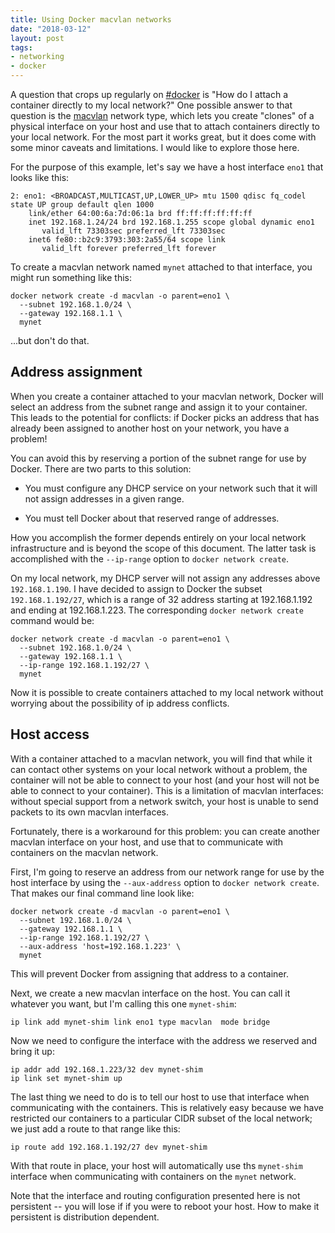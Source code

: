 ```yaml
---
title: Using Docker macvlan networks
date: "2018-03-12"
layout: post
tags:
- networking
- docker
---
```


A question that crops up regularly on [#docker][] is "How do I attach
a container directly to my local network?" One possible answer to that
question is the [macvlan][] network type, which lets you create
"clones" of a physical interface on your host and use that to attach
containers directly to your local network. For the most part it works
great, but it does come with some minor caveats and limitations. I
would like to explore those here.

[#docker]: https://docs.docker.com/opensource/ways/#docker-users
[macvlan]: https://docs.docker.com/network/macvlan/

For the purpose of this example, let's say we have a host interface
`eno1` that looks like this:

    2: eno1: <BROADCAST,MULTICAST,UP,LOWER_UP> mtu 1500 qdisc fq_codel state UP group default qlen 1000
        link/ether 64:00:6a:7d:06:1a brd ff:ff:ff:ff:ff:ff
        inet 192.168.1.24/24 brd 192.168.1.255 scope global dynamic eno1
           valid_lft 73303sec preferred_lft 73303sec
        inet6 fe80::b2c9:3793:303:2a55/64 scope link 
           valid_lft forever preferred_lft forever

To create a macvlan network named `mynet` attached to that interface,
you might run something like this:

    docker network create -d macvlan -o parent=eno1 \
      --subnet 192.168.1.0/24 \
      --gateway 192.168.1.1 \
      mynet

...but don't do that.

## Address assignment

When you create a container attached to your macvlan network, Docker
will select an address from the subnet range and assign it to your
container.  This leads to the potential for conflicts: if Docker picks
an address that has already been assigned to another host on your
network, you have a problem!

You can avoid this by reserving a portion of the subnet range for use
by Docker.  There are two parts to this solution:

- You must configure any DHCP service on your network such that it
  will not assign addresses in a given range.

- You must tell Docker about that reserved range of addresses.

How you accomplish the former depends entirely on your local network
infrastructure and is beyond the scope of this document.  The latter
task is accomplished with the `--ip-range` option to `docker network
create`.

On my local network, my DHCP server will not assign any addresses
above `192.168.1.190`.  I have decided to assign to Docker the subset
`192.168.1.192/27`, which is a range of 32 address starting at
192.168.1.192 and ending at 192.168.1.223.  The corresponding `docker
network create` command would be:

    docker network create -d macvlan -o parent=eno1 \
      --subnet 192.168.1.0/24 \
      --gateway 192.168.1.1 \
      --ip-range 192.168.1.192/27 \
      mynet

Now it is possible to create containers attached to my local network
without worrying about the possibility of ip address conflicts.

## Host access

With a container attached to a macvlan network, you will find that
while it can contact other systems on your local network without a
problem, the container will not be able to connect to your host (and
your host will not be able to connect to your container). This is a
limitation of macvlan interfaces: without special support from a
network switch, your host is unable to send packets to its own macvlan
interfaces.

Fortunately, there is a workaround for this problem: you can create
another macvlan interface on your host, and use that to communicate
with containers on the macvlan network.

First, I'm going to reserve an address from our network range for use
by the host interface by using the `--aux-address` option to `docker
network create`. That makes our final command line look like:

    docker network create -d macvlan -o parent=eno1 \
      --subnet 192.168.1.0/24 \
      --gateway 192.168.1.1 \
      --ip-range 192.168.1.192/27 \
      --aux-address 'host=192.168.1.223' \
      mynet

This will prevent Docker from assigning that address to a container.

Next, we create a new macvlan interface on the host. You can call it
whatever you want, but I'm calling this one `mynet-shim`:

    ip link add mynet-shim link eno1 type macvlan  mode bridge

Now we need to configure the interface with the address we reserved
and bring it up:

    ip addr add 192.168.1.223/32 dev mynet-shim
    ip link set mynet-shim up

The last thing we need to do is to tell our host to use that interface
when communicating with the containers.  This is relatively easy
because we have restricted our containers to a particular CIDR subset
of the local network; we just add a route to that range like this:

    ip route add 192.168.1.192/27 dev mynet-shim

With that route in place, your host will automatically use ths
`mynet-shim` interface when communicating with containers on the
`mynet` network.

Note that the interface and routing configuration presented here is
not persistent -- you will lose if if you were to reboot your host.
How to make it persistent is distribution dependent.
